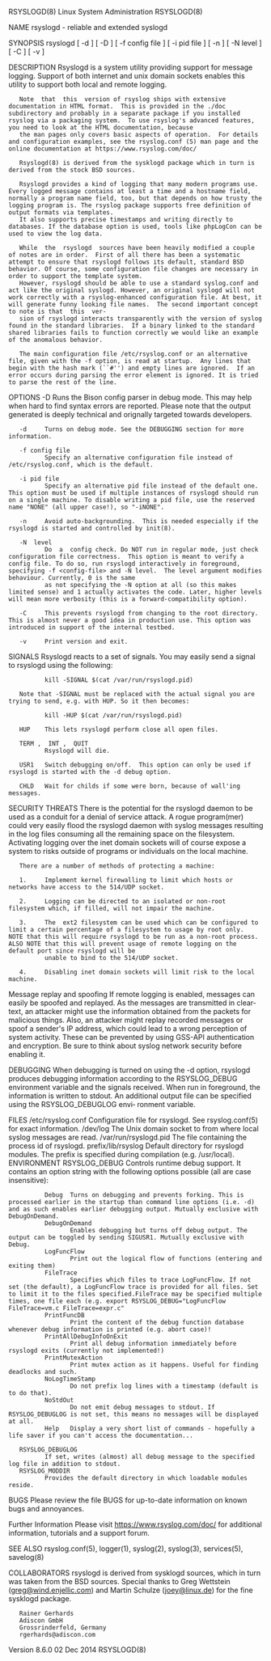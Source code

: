 RSYSLOGD(8)                                                                                                                                   Linux System Administration                                                                                                                                   RSYSLOGD(8)

NAME
       rsyslogd - reliable and extended syslogd

SYNOPSIS
       rsyslogd [ -d ] [ -D ] [ -f config file ] [ -i pid file ] [ -n ] [ -N level ] [ -C ] [ -v ]

DESCRIPTION
       Rsyslogd is a system utility providing support for message logging.  Support of both internet and unix domain sockets enables this utility to support both local and remote logging.

       Note  that  this  version of rsyslog ships with extensive documentation in HTML format.  This is provided in the ./doc subdirectory and probably in a separate package if you installed rsyslog via a packaging system.  To use rsyslog's advanced features, you need to look at the HTML documentation, because
       the man pages only covers basic aspects of operation.  For details and configuration examples, see the rsyslog.conf (5) man page and the online documentation at https://www.rsyslog.com/doc/

       Rsyslogd(8) is derived from the sysklogd package which in turn is derived from the stock BSD sources.

       Rsyslogd provides a kind of logging that many modern programs use.  Every logged message contains at least a time and a hostname field, normally a program name field, too, but that depends on how trusty the logging program is. The rsyslog package supports free definition of output formats via templates.
       It also supports precise timestamps and writing directly to databases. If the database option is used, tools like phpLogCon can be used to view the log data.

       While  the  rsyslogd  sources have been heavily modified a couple of notes are in order.  First of all there has been a systematic attempt to ensure that rsyslogd follows its default, standard BSD behavior. Of course, some configuration file changes are necessary in order to support the template system.
       However, rsyslogd should be able to use a standard syslog.conf and act like the original syslogd. However, an original syslogd will not work correctly with a rsyslog-enhanced configuration file. At best, it will generate funny looking file names.  The second important concept to note is that  this  ver‐
       sion of rsyslogd interacts transparently with the version of syslog found in the standard libraries.  If a binary linked to the standard shared libraries fails to function correctly we would like an example of the anomalous behavior.

       The main configuration file /etc/rsyslog.conf or an alternative file, given with the -f option, is read at startup.  Any lines that begin with the hash mark (``#'') and empty lines are ignored.  If an error occurs during parsing the error element is ignored. It is tried to parse the rest of the line.

OPTIONS
       -D     Runs the Bison config parser in debug mode. This may help when hard to find syntax errors are reported. Please note that the output generated is deeply technical and orignally targeted towards developers.

       -d     Turns on debug mode. See the DEBUGGING section for more information.

       -f config file
              Specify an alternative configuration file instead of /etc/rsyslog.conf, which is the default.

       -i pid file
              Specify an alternative pid file instead of the default one.  This option must be used if multiple instances of rsyslogd should run on a single machine. To disable writing a pid file, use the reserved name "NONE" (all upper case!), so "-iNONE".

       -n     Avoid auto-backgrounding.  This is needed especially if the rsyslogd is started and controlled by init(8).

       -N  level
              Do  a  config check. Do NOT run in regular mode, just check configuration file correctness.  This option is meant to verify a config file. To do so, run rsyslogd interactively in foreground, specifying -f <config-file> and -N level.  The level argument modifies behaviour. Currently, 0 is the same
              as not specifying the -N option at all (so this makes limited sense) and 1 actually activates the code. Later, higher levels will mean more verbosity (this is a forward-compatibility option).

       -C     This prevents rsyslogd from changing to the root directory. This is almost never a good idea in production use. This option was introduced in support of the internal testbed.

       -v     Print version and exit.

SIGNALS
       Rsyslogd reacts to a set of signals.  You may easily send a signal to rsyslogd using the following:

              kill -SIGNAL $(cat /var/run/rsyslogd.pid)

       Note that -SIGNAL must be replaced with the actual signal you are trying to send, e.g. with HUP. So it then becomes:

              kill -HUP $(cat /var/run/rsyslogd.pid)

       HUP    This lets rsyslogd perform close all open files.

       TERM ,  INT ,  QUIT
              Rsyslogd will die.

       USR1   Switch debugging on/off.  This option can only be used if rsyslogd is started with the -d debug option.

       CHLD   Wait for childs if some were born, because of wall'ing messages.

SECURITY THREATS
       There is the potential for the rsyslogd daemon to be used as a conduit for a denial of service attack.  A rogue program(mer) could very easily flood the rsyslogd daemon with syslog messages resulting in the log files consuming all the remaining space on the filesystem.  Activating logging over the  inet
       domain sockets will of course expose a system to risks outside of programs or individuals on the local machine.

       There are a number of methods of protecting a machine:

       1.     Implement kernel firewalling to limit which hosts or networks have access to the 514/UDP socket.

       2.     Logging can be directed to an isolated or non-root filesystem which, if filled, will not impair the machine.

       3.     The  ext2 filesystem can be used which can be configured to limit a certain percentage of a filesystem to usage by root only.  NOTE that this will require rsyslogd to be run as a non-root process.  ALSO NOTE that this will prevent usage of remote logging on the default port since rsyslogd will be
              unable to bind to the 514/UDP socket.

       4.     Disabling inet domain sockets will limit risk to the local machine.

   Message replay and spoofing
       If remote logging is enabled, messages can easily be spoofed and replayed.  As the messages are transmitted in clear-text, an attacker might use the information obtained from the packets for malicious things. Also, an attacker might replay recorded messages or spoof a sender's IP  address,  which  could
       lead to a wrong perception of system activity. These can be prevented by using GSS-API authentication and encryption. Be sure to think about syslog network security before enabling it.

DEBUGGING
       When debugging is turned on using the -d option, rsyslogd produces debugging information according to the RSYSLOG_DEBUG environment variable and the signals received. When run in foreground, the information is written to stdout. An additional output file can be specified using the RSYSLOG_DEBUGLOG envi‐
       ronment variable.

FILES
       /etc/rsyslog.conf
              Configuration file for rsyslogd.  See rsyslog.conf(5) for exact information.
       /dev/log
              The Unix domain socket to from where local syslog messages are read.
       /var/run/rsyslogd.pid
              The file containing the process id of rsyslogd.
       prefix/lib/rsyslog
              Default directory for rsyslogd modules. The prefix is specified during compilation (e.g. /usr/local).
ENVIRONMENT
       RSYSLOG_DEBUG
              Controls runtime debug support. It contains an option string with the following options possible (all are case insensitive):

              Debug  Turns on debugging and prevents forking. This is processed earlier in the startup than command line options (i.e. -d) and as such enables earlier debugging output. Mutually exclusive with DebugOnDemand.
              DebugOnDemand
                     Enables debugging but turns off debug output. The output can be toggled by sending SIGUSR1. Mutually exclusive with Debug.
              LogFuncFlow
                     Print out the logical flow of functions (entering and exiting them)
              FileTrace
                     Specifies which files to trace LogFuncFlow. If not set (the default), a LogFuncFlow trace is provided for all files. Set to limit it to the files specified.FileTrace may be specified multiple times, one file each (e.g. export RSYSLOG_DEBUG="LogFuncFlow FileTrace=vm.c FileTrace=expr.c"
              PrintFuncDB
                     Print the content of the debug function database whenever debug information is printed (e.g. abort case)!
              PrintAllDebugInfoOnExit
                     Print all debug information immediately before rsyslogd exits (currently not implemented!)
              PrintMutexAction
                     Print mutex action as it happens. Useful for finding deadlocks and such.
              NoLogTimeStamp
                     Do not prefix log lines with a timestamp (default is to do that).
              NoStdOut
                     Do not emit debug messages to stdout. If RSYSLOG_DEBUGLOG is not set, this means no messages will be displayed at all.
              Help   Display a very short list of commands - hopefully a life saver if you can't access the documentation...

       RSYSLOG_DEBUGLOG
              If set, writes (almost) all debug message to the specified log file in addition to stdout.
       RSYSLOG_MODDIR
              Provides the default directory in which loadable modules reside.

BUGS
       Please review the file BUGS for up-to-date information on known bugs and annoyances.

Further Information
       Please visit https://www.rsyslog.com/doc/ for additional information, tutorials and a support forum.

SEE ALSO
       rsyslog.conf(5), logger(1), syslog(2), syslog(3), services(5), savelog(8)

COLLABORATORS
       rsyslogd is derived from sysklogd sources, which in turn was taken from the BSD sources. Special thanks to Greg Wettstein (greg@wind.enjellic.com) and Martin Schulze (joey@linux.de) for the fine sysklogd package.

       Rainer Gerhards
       Adiscon GmbH
       Grossrinderfeld, Germany
       rgerhards@adiscon.com

Version 8.6.0                                                                                                                                         02 Dec 2014                                                                                                                                           RSYSLOGD(8)
